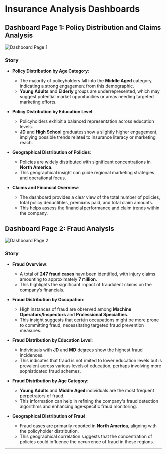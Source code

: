 
# Insurance Analysis Dashboards

## Dashboard Page 1: Policy Distribution and Claims Analysis

![Dashboard Page 1](Dashboard_Page_1.png)

### Story

- **Policy Distribution by Age Category**:
  - The majority of policyholders fall into the **Middle Aged** category, indicating a strong engagement from this demographic.
  - **Young Adults** and **Elderly** groups are underrepresented, which may suggest potential market opportunities or areas needing targeted marketing efforts.

- **Policy Distribution by Education Level**:
  - Policyholders exhibit a balanced representation across education levels.
  - **JD** and **High School** graduates show a slightly higher engagement, implying possible trends related to insurance literacy or marketing reach.

- **Geographical Distribution of Policies**:
  - Policies are widely distributed with significant concentrations in **North America**.
  - This geographical insight can guide regional marketing strategies and operational focus.

- **Claims and Financial Overview**:
  - The dashboard provides a clear view of the total number of policies, total policy deductibles, premiums paid, and total claim amounts.
  - This helps assess the financial performance and claim trends within the company.

## Dashboard Page 2: Fraud Analysis

![Dashboard Page 2](Dashboard_Page_2.png)

### Story

- **Fraud Overview**:
  - A total of **247 fraud cases** have been identified, with injury claims amounting to approximately **7 million**.
  - This highlights the significant impact of fraudulent claims on the company’s financials.

- **Fraud Distribution by Occupation**:
  - High instances of fraud are observed among **Machine Operators/Inspectors** and **Professional Specialties**.
  - This insight suggests that certain occupations might be more prone to committing fraud, necessitating targeted fraud prevention measures.

- **Fraud Distribution by Education Level**:
  - Individuals with **JD** and **MD** degrees show the highest fraud incidences.
  - This indicates that fraud is not limited to lower education levels but is prevalent across various levels of education, perhaps involving more sophisticated fraud schemes.

- **Fraud Distribution by Age Category**:
  - **Young Adults** and **Middle Aged** individuals are the most frequent perpetrators of fraud.
  - This information can help in refining the company's fraud detection algorithms and enhancing age-specific fraud monitoring.

- **Geographical Distribution of Fraud**:
  - Fraud cases are primarily reported in **North America**, aligning with the policyholder distribution.
  - This geographical correlation suggests that the concentration of policies could influence the occurrence of fraud in these regions.

---
